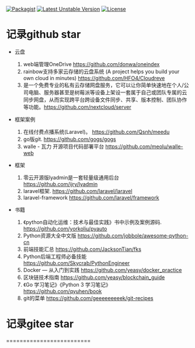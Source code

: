 [![Packagist](https://img.shields.io/packagist/v/HFO4/Cloudreve.svg)]()
[![Latest Unstable Version](https://poser.pugx.org/hfo4/cloudreve/v/unstable)]()
[![License](https://poser.pugx.org/hfo4/cloudreve/license)]()


# 记录github star

- 云盘
  1. web端管理OneDrive   https://github.com/donwa/oneindex
  1. rainbow支持多家云存储的云盘系统 (A project helps you build your own cloud in minutes) https://github.com/HFO4/Cloudreve
  1. 是一个免费专业的私有云存储网盘服务，它可以让你简单快速地在个人/公司电脑、服务器甚至是树莓派等设备上架设一套属于自己或团队专属的云同步网盘，从而实现跨平台跨设备文件同步、共享、版本控制、团队协作等功能。https://github.com/nextcloud/server

- 框架案例
  1. 在线付费点播系统(Laravel)。 https://github.com/Qsnh/meedu
  1. go版git.  https://github.com/gogs/gogs
  1. walle - 瓦力 开源项目代码部署平台   https://github.com/meolu/walle-web
  
- 框架
  1. 零云开源版lyadmin是一套轻量级通用后台 https://github.com/ijry/lyadmin
  1. laravel框架. https://github.com/laravel/laravel
  1. laravel-framework https://github.com/laravel/framework

- 书籍
  1. 《python自动化运维：技术与最佳实践》书中示例及案例源码. https://github.com/yorkoliu/pyauto
  1. Python资源大全中文版   https://github.com/jobbole/awesome-python-cn
  1. 前端技能汇总 https://github.com/JacksonTian/fks
  1. Python后端工程师必备技能  https://github.com/Skycrab/PythonEngineer
  1. Docker — 从入门到实践 https://github.com/yeasy/docker_practice
  1. 区块链技术指南 https://github.com/yeasy/blockchain_guide
  1. 《Go 学习笔记》《Python 3 学习笔记》 https://github.com/qyuhen/book
  1. git的菜单  https://github.com/geeeeeeeeek/git-recipes
# 记录gitee star
=========================


